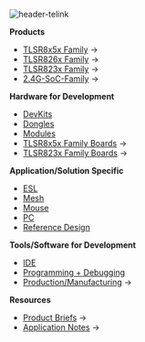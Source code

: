
![header-telink]({{site.baseurl}}/big-header.jpg)

**Products**
- [TLSR8x5x Family](https://telinkgithub.github.io/TLSR8x5x-Family/ "TLSR8x5x") →
- [TLSR826x Family](https://telinkgithub.github.io/TLSR826x-Family/ "TLSR826x") →
- [TLSR823x Family](https://telinkgithub.github.io/TLSR823x-Family/ "TLSR823x") →
- [2.4G-SoC-Family](https://telinkgithub.github.io/2.4G-SoC-Family/ "2.4G-SoC") →

**Hardware for Development**
- [DevKits](https://telinkgithub.github.io/DevKits/ "DevKits") 
- [Dongles](https://telinkgithub.github.io/Dongles/ "Dongles") 
- [Modules](https://telinkgithub.github.io/Modules/ "Mouse")
- [TLSR8x5x Family Boards](https://telinkgithub.github.io/TLSR8x5x-Family-Boards/ "TLSR8x5x Family Boards") →
- [TLSR823x Family Boards](https://telinkgithub.github.io/TLSR8232-Family-Boards/ "TLSR823x Family Boards") →

**Application/Solution Specific**
- [ESL](https://telinkgithub.github.io/ESL/ "ESL") 
- [Mesh](https://telinkgithub.github.io/Mesh/ "Mesh") 
- [Mouse](https://telinkgithub.github.io/Mouse/ "Mouse") 
- [PC](https://telinkgithub.github.io/PC/ "PC") 
- [Reference Design](https://telinkgithub.github.io/Reference-design/ "Reference Design")

**Tools/Software for Development**
- [IDE](http://wiki.telink-semi.cn/dokuwiki/doku.php?id=menu:tools:ide_quick_start "IDE-SDK") 
- [Programming + Debugging](https://telinkgithub.github.io/Programming-Debugging/ "Programming-Debugging") 
- [Production/Manufacturing](https://telinkgithub.github.io/Production-Manufacturing/ "Testing-Debugging") → 

**Resources**
- [Product Briefs](https://telinkgithub.github.io/item-4/ "ESL") →
- [Application Notes](https://telinkgithub.github.io/item-4/ "Mesh") →

